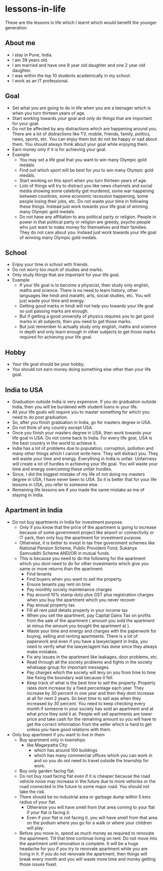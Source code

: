# lessons-in-life

These are the lessons in life which I learnt which would benefit the younger generation

## About me
- I stay in Pune, India.
- I am 39 years old. 
- I am married and have one 8 year old daughter and one 2 year old daughter.
- I was within the top 10 students academically in my school.
- I work as an IT professional.

## Goal
- Set what you are going to do in life when you are a teenager which is when you turn thirteen years of age.
- Start working towards your goal and only do things that are important for your goal.
- Do not be affected by any distractions which are happening around you. There are a lot of distractions like TV, mobile, friends, family, politics, news, sports, etc. You can enjoy them but do not be happy or sad about them. You should always think about your goal while enjoying them.
- Earn money only if it is for achieving your goal.
- Example
    - You may set a life goal that you want to win many Olympic gold medals.
    - Find out which sport will be best for you to win many Olympic gold medals.
    - Start working on this sport when you turn thirteen years of age.
    - Lots of things will try to distract you like news channels and social media showing some celebrity got murdered, some war happening between countries, some economic recession happening, some people losing their jobs, etc. Do not waste your time in following these things. Instead just work towards your life goal of winning many Olympic gold medals.
    - Do not have any affiliation to any political party or religion. People in power in that political party or religion are greedy, psycho people who just want to make money for themselves and their families. They do not care about you. Instead just work towards your life goal of winning many Olympic gold medals.

## School
- Enjoy your time in school with friends.
- Do not worry too much of studies and marks.
- Only study things that are important for your life goal.
- Example 
    - If your life goal is to become a physicist, then study only english, maths and science. There is no need to learn history, other languages like hindi and marathi, arts, social studies, etc. You will just waste your time and energy.
    - Getting good marks in hindi will not help you towards your life goal so just passing marks are enough.
    - But if getting a good university of physics requires you to get good marks in all subjects, then you need to get those marks.
    - But just remember to actually study only english, maths and science in depth and only learn enough in other subjects to get those marks required for achieving your life goal.

## Hobby
- Your life goal should be your hobby.
- You should not earn money doing something else other than your life goal.

## India to USA
- Graduation outside India is very expensive. If you do graduation outside India, then you will be burdened with student loans in your life.
- All your life goals will require you to master something for which you need to do post graduation.
- So, after you finish graduation in India, go for masters degree in USA.
- Do not think of any country except USA.
- Once you finish your masters degree in USA, then work towards your life goal in USA. Do not come back to India. For every life goal, USA is the best country in the world to achieve it.
- India has a lot of problems due to population, corruption, pollution and many other things which I cannot write here. They will distract you. They will waste your time and energy. Everything in India is unfair. Unfairness will create a lot of hurdles in achieving your life goal. You will waste your time and energy overcoming these unfair hurdles.
- Since, I did the biggest mistake of my life of not doing my masters degree in USA, I have never been to USA. So it is better that for your life lessons in USA, you refer to someone else.
- Remaining life lessons are if you made the same mistake as me of staying in India.

## Apartment in India
- Do not buy apartments in India for investment purpose. 
    - Only if you know that the price of the apartment is going to increase because of some government project like airport or connectivity or IT park, then only buy the apartment for investment purpose. 
    - Otherwise, it is better to invest in tax free government schemes like National Pension Scheme, Public Provident Fund, Sukanya Samruddhi Scheme AND/OR in mutual funds.
    - This is because you need to do the following for the apartment which you dont need to do for other investments which give you same or more returns than the apartment.
        - Find tenants
        - Find buyers when you want to sell the property.
        - Ensure tenants pay rent on time
        - Pay monthly society maintenance charges
        - Pay around 10% stamp duty plus GST plus registration charges when you buy the apartment which you never recover
        - Pay annual property tax.
        - Fill all rent paid details properly in your income tax
        - When you sell the apartment, pay Capital Gains Tax on profits from the sale of the apartment ( amount you sold the apartment at minus the amount you bought the apartment at ).
        - Waste your time and energy and charges with the paperwork for buying, selling and renting apartments. There is a lot of paperwork and even if you have a lawyer/agent in India, you need to verify what the lawyer/agent has done since they always make mistakes.
        - Fix any issues in the apartment like leakages, door problems, etc.
        - Read through all the society problems and fights in the society whatsapp group for important messages.
        - Pay charges which the society will levy on you from time to time like fixing the boundary wall because it fell.
        - Keep track of what is the best time to sell the property. Property rates dont increase by a fixed percentage each year. They increase by 30 percent in one year and then they dont increase at all for next 2 years. So best time to sell was when they increased by 30 percent. You need to keep checking every month if someone in your society has sold an apartment and at what price they sold it at. People will sell apartments are lower price and take cash for the remaining amount so you will have to get the correct information from the seller which is hard to get unless you have good relations with them.
- Only buy apartment if you want to live in them
    - Buy apartment only in townships 
        - like Magarpatta City 
            - which has around 100 buildings
            - which has many commercial offices which you can work in and so you do not need to travel outside the township for work.
    - Buy only garden facing flat.
    - Do not buy road facing flat even if it is cheaper because the road vehicle noise may increase in the future due to more vehicles or the road connected in the future to some major road. You should not take the risk.
    - There should be no industrial area or garbage dump within 5 kms radius of your flat.
        - Otherwise you will have smell from that area coming to your flat if your flat is facing it.
        - Even if your flat is not facing it, you will have smell from that area on the podium where you go for a walk or where your children will play.
    - Before you move in, spend as much money as required to renovate the apartment. Till that time continue living on rent. Do not move into the apartment until renovation is complete. It will be a huge headache for you if you try to renovate apartment while you are living in it. If you do not renovate the apartment, then things will break every month and you will waste more time and money getting those issues fixed.





